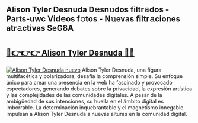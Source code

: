 ## Alison Tyler Desnuda D𝚎sn𝚞dos filtr𝚊dos - Parts-uwc Vid𝚎os f𝚘tos - N𝚞evas filtr𝚊ciones atr𝚊ctivas SeG8A

# <h2><a href="http://mb5c8c7.tromn.icu/?c=Alison+Tyler+Desnuda">🔗👉👉👉 Alison Tyler Desnuda 🔗🔗</a></h2>

[![Alison Tyler Desnuda nuevo](https://i.imgur.com/pEAQMta.gif)](http://mb5c8c7.tromn.icu/?c=Alison+Tyler+Desnuda)
Alison Tyler Desnuda, una figura multifacética y polarizadora, desafía la comprensión simple. Su enfoque único para crear una presencia en la web ha fascinado y provocado espectadores, generando debates sobre la privacidad, la expresión artística y las complejidades de las comunidades digitales. A pesar de la ambigüedad de sus intenciones, su huella en el ámbito digital es imborrable. La determinación inquebrantable y el magnetismo innegable impulsan a Alison Tyler Desnuda a nuevas alturas en la comunidad digital.
